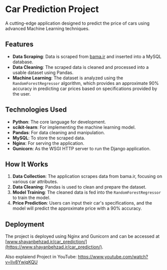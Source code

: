 
# Car Prediction Project

A cutting-edge application designed to predict the price of cars using advanced Machine Learning techniques.

## Features

- **Data Scraping**: Data is scraped from [bama.ir](https://bama.ir) and inserted into a MySQL database.
- **Data Cleaning**: The scraped data is cleaned and processed into a usable dataset using Pandas.
- **Machine Learning**: The dataset is analyzed using the `RandomForestRegressor` algorithm, which provides an approximate 90% accuracy in predicting car prices based on specifications provided by the user.

## Technologies Used

- **Python**: The core language for development.
- **scikit-learn**: For implementing the machine learning model.
- **Pandas**: For data cleaning and manipulation.
- **MySQL**: To store the scraped data.
- **Nginx**: For serving the application.
- **Gunicorn**: As the WSGI HTTP server to run the Django application.

## How It Works

1. **Data Collection**: The application scrapes data from bama.ir, focusing on various car attributes.
2. **Data Cleaning**: Pandas is used to clean and prepare the dataset.
3. **Model Training**: The cleaned data is fed into the `RandomForestRegressor` to train the model.
4. **Price Prediction**: Users can input their car's specifications, and the model will predict the approximate price with a 90% accuracy.

## Deployment

The project is deployed using Nginx and Gunicorn and can be accessed at [www.shayanbehzad.ir/car_prediction/](https://www.shayanbehzad.ir/car_prediction/).

Also explaiend Project in YouTube: https://www.youtube.com/watch?v=Iiv8YwjqKQU

